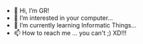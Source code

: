 - 👋 Hi, I’m GR!
- 👀 I’m interested in your computer...
- 🌱 I’m currently learning Informatic Things...
- 📫 How to reach me ... you can't ;) XD!!!

<!---
Michael23Bunny/Michael23Bunny is a ✨ special ✨ repository because its `README.md` (this file) appears on your GitHub profile.
You can click the Preview link to take a look at your changes.
--->
